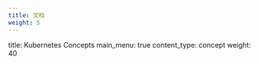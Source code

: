 ```yaml
---
title: 文档
weight: 5
---
```


title: Kubernetes Concepts
main_menu: true
content_type: concept
weight: 40



